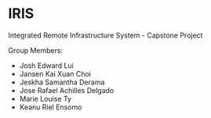 # IRIS
Integrated Remote Infrastructure System - Capstone Project 

Group Members:
- Josh Edward Lui
- Jansen Kai Xuan Choi
- Jeskha Samantha Derama
- Jose Rafael Achilles Delgado
- Marie Louise Ty
- Keanu Riel Ensomo
